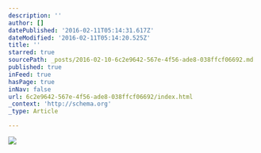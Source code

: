 ```yaml
---
description: ''
author: []
datePublished: '2016-02-11T05:14:31.617Z'
dateModified: '2016-02-11T05:14:20.525Z'
title: ''
starred: true
sourcePath: _posts/2016-02-10-6c2e9642-567e-4f56-ade8-038ffcf06692.md
published: true
inFeed: true
hasPage: true
inNav: false
url: 6c2e9642-567e-4f56-ade8-038ffcf06692/index.html
_context: 'http://schema.org'
_type: Article

---
```

![](https://the-grid-user-content.s3-us-west-2.amazonaws.com/c861cd73-4512-42d5-a9bb-84a603b186c2.png)